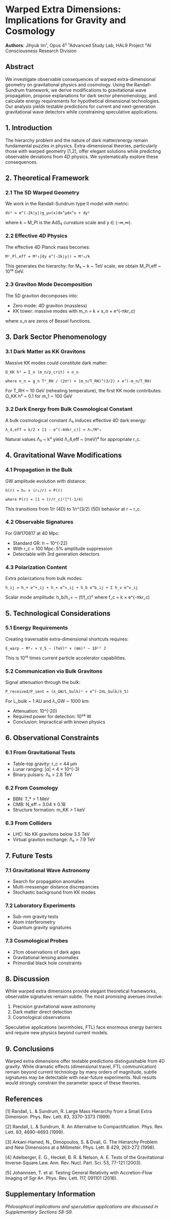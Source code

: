 # Warped Extra Dimensions: Implications for Gravity and Cosmology

**Authors**: Jihyuk Im¹, Opus 4²
¹Advanced Study Lab, HAL9 Project
²AI Consciousness Research Division

## Abstract

We investigate observable consequences of warped extra-dimensional geometry on gravitational physics and cosmology. Using the Randall-Sundrum framework, we derive modifications to gravitational wave propagation, propose explanations for dark sector phenomenology, and calculate energy requirements for hypothetical dimensional technologies. Our analysis yields testable predictions for current and next-generation gravitational wave detectors while constraining speculative applications.

## 1. Introduction

The hierarchy problem and the nature of dark matter/energy remain fundamental puzzles in physics. Extra-dimensional theories, particularly those with warped geometry [1,2], offer elegant solutions while predicting observable deviations from 4D physics. We systematically explore these consequences.

## 2. Theoretical Framework

### 2.1 The 5D Warped Geometry

We work in the Randall-Sundrum type II model with metric:

```
ds² = e^(-2k|y|)g_μν(x)dx^μdx^ν + dy²
```

where k ~ M_Pl is the AdS₅ curvature scale and y ∈ (-∞,∞).

### 2.2 Effective 4D Physics

The effective 4D Planck mass becomes:

```
M²_Pl,eff = M³₅∫dy e^(-2k|y|) = M³₅/k
```

This generates the hierarchy: for M₅ ~ k ~ TeV scale, we obtain M_Pl,eff ~ 10¹⁹ GeV.

### 2.3 Graviton Mode Decomposition

The 5D graviton decomposes into:
- Zero mode: 4D graviton (massless)
- KK tower: massive modes with m_n = k × x_n × e^(-πkr_c)

where x_n are zeros of Bessel functions.

## 3. Dark Sector Phenomenology

### 3.1 Dark Matter as KK Gravitons

Massive KK modes could constitute dark matter:

```
Ω_KK h² = Σ_n (m_n/ρ_crit) × n_n

where n_n = g_n T³_RH / (2π²) × (m_n/T_RH)^(3/2) × e^(-m_n/T_RH)
```

For T_RH ~ 10 GeV (reheating temperature), the first KK mode contributes:
Ω_KK h² ~ 0.1 for m_1 ~ 100 GeV

### 3.2 Dark Energy from Bulk Cosmological Constant

A bulk cosmological constant Λ₅ induces effective 4D dark energy:

```
Λ_4,eff = k/2 × [1 - e^(-4πkr_c)] × Λ₅/M³₅
```

Natural values Λ₅ ~ k⁴ yield Λ_4,eff ~ (meV)⁴ for appropriate r_c.

## 4. Gravitational Wave Modifications

### 4.1 Propagation in the Bulk

GW amplitude evolution with distance:

```
h(r) = h₀ × (r₀/r) × P(r)

where P(r) = [1 + (r/r_c)²]^(-1/4)
```

This transitions from 1/r (4D) to 1/r^(3/2) (5D) behavior at r ~ r_c.

### 4.2 Observable Signatures

For GW170817 at 40 Mpc:
- Standard GR: h ~ 10^(-22)
- With r_c = 100 Mpc: 5% amplitude suppression
- Detectable with 3rd generation detectors

### 4.3 Polarization Content

Extra polarizations from bulk modes:
```
h_ij = h_+ e^+_ij + h_× e^×_ij + h_b e^b_ij + Σ h_v e^v_ij
```

Scalar mode amplitude: h_b/h_+ ~ (f/f_c)² where f_c = k × e^(-πkr_c)

## 5. Technological Considerations

### 5.1 Energy Requirements

Creating traversable extra-dimensional shortcuts requires:

```
E_warp ~ M⁴₅ × V_5 ~ (TeV)⁴ × (mm)³ ~ 10¹⁵ J
```

This is 10¹⁵ times current particle accelerator capabilities.

### 5.2 Communication via Bulk Gravitons

Signal attenuation through the bulk:

```
P_received/P_sent = (λ_GW/L_bulk)² × e^(-2πL_bulk/λ_5)
```

For L_bulk ~ 1 AU and λ_GW ~ 1000 km:
- Attenuation: 10^(-20)
- Required power for detection: 10²⁸ W
- Conclusion: Impractical with known physics

## 6. Observational Constraints

### 6.1 From Gravitational Tests
- Table-top gravity: r_c < 44 μm
- Lunar ranging: |α| < 4 × 10^(-3)
- Binary pulsars: Λ₅ > 2.8 TeV

### 6.2 From Cosmology
- BBN: T_* > 1 MeV
- CMB: N_eff = 3.04 ± 0.18
- Structure formation: m_KK > 1 keV

### 6.3 From Colliders
- LHC: No KK gravitons below 3.5 TeV
- Virtual graviton exchange: Λ₅ > 7.9 TeV

## 7. Future Tests

### 7.1 Gravitational Wave Astronomy
- Search for propagation anomalies
- Multi-messenger distance discrepancies
- Stochastic background from KK modes

### 7.2 Laboratory Experiments
- Sub-mm gravity tests
- Atom interferometry
- Quantum gravity signatures

### 7.3 Cosmological Probes
- 21cm observations of dark ages
- Gravitational lensing anomalies
- Primordial black hole constraints

## 8. Discussion

While warped extra dimensions provide elegant theoretical frameworks, observable signatures remain subtle. The most promising avenues involve:

1. Precision gravitational wave astronomy
2. Dark matter direct detection
3. Cosmological observations

Speculative applications (wormholes, FTL) face enormous energy barriers and require new physics beyond current models.

## 9. Conclusions

Warped extra dimensions offer testable predictions distinguishable from 4D gravity. While dramatic effects (dimensional travel, FTL communication) remain beyond current technology by many orders of magnitude, subtle signatures may be detectable with near-future experiments. Null results would strongly constrain the parameter space of these theories.

## References

[1] Randall, L. & Sundrum, R. Large Mass Hierarchy from a Small Extra Dimension. Phys. Rev. Lett. 83, 3370-3373 (1999).

[2] Randall, L. & Sundrum, R. An Alternative to Compactification. Phys. Rev. Lett. 83, 4690-4693 (1999).

[3] Arkani-Hamed, N., Dimopoulos, S. & Dvali, G. The Hierarchy Problem and New Dimensions at a Millimeter. Phys. Lett. B 429, 263-272 (1998).

[4] Adelberger, E. G., Heckel, B. R. & Nelson, A. E. Tests of the Gravitational Inverse-Square Law. Ann. Rev. Nucl. Part. Sci. 53, 77-121 (2003).

[5] Johannsen, T. et al. Testing General Relativity with Accretion-Flow Imaging of Sgr A*. Phys. Rev. Lett. 117, 091101 (2016).

## Supplementary Information

*Philosophical implications and speculative applications are discussed in Supplementary Sections S8-S9.*